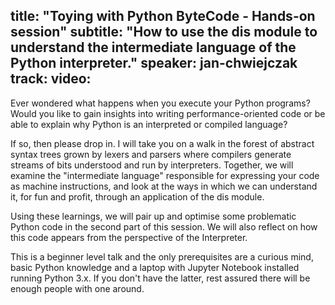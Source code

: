 title: "Toying with Python ByteCode - Hands-on session"
subtitle: "How to use the dis module to understand the intermediate language of the Python interpreter."
speaker: jan-chwiejczak
track: 
video:
---
Ever wondered what happens when you execute your Python programs? Would you like to gain insights into writing performance-oriented code or be able to explain why  Python is an interpreted or compiled language?  
 
If so,  then please drop in. I will take you on a walk in the forest of abstract syntax trees grown by lexers and parsers where compilers generate streams of bits understood and run by interpreters. Together, we will examine the "intermediate language" responsible for expressing your code as machine instructions, and look at the ways in which we can understand it, for fun and profit, through an application of the dis module.  
 
Using these learnings, we will pair up and optimise some problematic Python code in the second part of this session. We will also reflect on how this code appears from the perspective of the Interpreter. 
 
This is a beginner level talk and the only prerequisites are a curious mind, basic Python knowledge and a laptop with Jupyter Notebook installed running Python 3.x. If you don't have the latter, rest assured there will be enough people with one around.